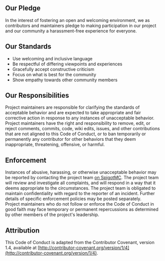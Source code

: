 ## Our Pledge  
In the interest of fostering an open and welcoming environment, we as contributors and maintainers pledge to making participation in our project and our community a harassment-free experience for everyone.

## Our Standards  
- Use welcoming and inclusive language  
- Be respectful of differing viewpoints and experiences  
- Gracefully accept constructive criticism  
- Focus on what is best for the community  
- Show empathy towards other community members  

## Our Responsibilities  
Project maintainers are responsible for clarifying the standards of acceptable behavior and are expected to take appropriate and fair corrective action in response to any instances of unacceptable behavior.    
Project maintainers have the right and responsibility to remove, edit, or reject comments, commits, code, wiki edits, issues, and other contributions that are not aligned to this Code of Conduct, or to ban temporarily or permanently any contributor for other behaviors that they deem inappropriate, threatening, offensive, or harmful.    

## Enforcement  
Instances of abusive, harassing, or otherwise unacceptable behavior may be reported by contacting the project team [on SpigotMC](https://www.spigotmc.org/members/radbuilder.172606/). The project team will review and investigate all complaints, and will respond in a way that it deems appropriate to the circumstances. The project team is obligated to maintain confidentiality with regard to the reporter of an incident. Further details of specific enforcement policies may be posted separately.  
Project maintainers who do not follow or enforce the Code of Conduct in good faith may face temporary or permanent repercussions as determined by other members of the project's leadership.  

## Attribution  
This Code of Conduct is adapted from the Contributor Covenant, version 1.4, available at [http://contributor-covenant.org/version/1/4](http://contributor-covenant.org/version/1/4).
